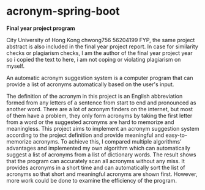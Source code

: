 # acronym-spring-boot
**Final year project program**

City University of Hong Kong chwong756 56204199 FYP, the same project abstract is also included in the final year project report.
In case for similarity checks or plagiarism checks, I am the author of the final year project year so i copied the text to here, i am not coping or violating plagiarism on myself.

An automatic acronym suggestion system is a computer program that can provide a list of acronyms automatically based on the user's input. 

The definition of the acronym in this project is an English abbreviation formed from any letters of a sentence from start to end and pronounced as another word. There are a lot of acronym finders on the internet, but most of them have a problem, they only form acronyms by taking the first letter from a word or the suggested acronyms are hard to memorize and meaningless. This project aims to implement an acronym suggestion system according to the project definition and provide meaningful and easy-to-memorize acronyms. To achieve this, I compared multiple algorithms’ advantages and implemented my own algorithm which can automatically suggest a list of acronyms from a list of dictionary words. The result shows that the program can accurately scan all acronyms without any miss. It provides acronyms in a short time and can automatically sort the list of acronyms so that short and meaningful acronyms are shown first. However, more work could be done to examine the efficiency of the program.
